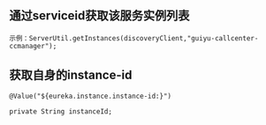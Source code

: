 ##  通过serviceid获取该服务实例列表
    示例：ServerUtil.getInstances(discoveryClient,"guiyu-callcenter-ccmanager");

##  获取自身的instance-id
    @Value("${eureka.instance.instance-id:}")  

    private String instanceId;